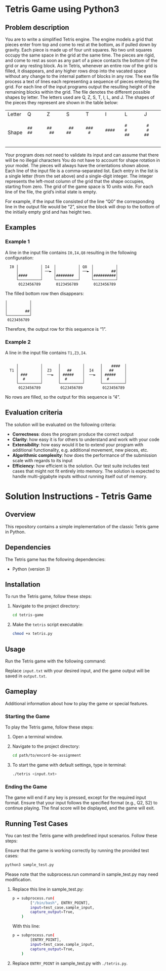 # Tetris Game using Python3

## Problem description

You are to write a simplified Tetris engine.
The engine models a grid that pieces enter from top and come to rest at the bottom, as if pulled down by gravity. Each piece is made up of four unit squares.
No two unit squares occupy the same space in the grid at the same time.
The pieces are rigid, and come to rest as soon as any part of a piece contacts the bottom of the grid or any resting block. As in Tetris, whenever an entire row of the grid is filled, it disappears, and any higher rows drop into the vacated space without any change to the internal pattern of blocks in any row.
The exe file process a text of lines each representing a sequence of pieces entering the grid.
For each line of the input programs output the resulting height of the remaining blocks within the grid.
The file denotes the different possible shapes by letter. The letters used are Q, Z, S, T, I, L, and J. The shapes of the pieces they represent are shown in the table below:

</td>
</tr>
</table>
<table>
  <tr>
    <td>Letter</td>
    <td>Q</td>
    <td>Z</td>
    <td>S</td>
    <td>T</td>
    <td>I</td>
    <td>L</td>
    <td>J</td>
  </tr>
  <tr>
    <td>Shape</td>
    <td>
      <pre>
##
##
      </pre>
    </td>
    <td>
      <pre>
##
 ##
      </pre>
    </td>
    <td>
      <pre>
 ##
##
      </pre>
    </td>
    <td>
      <pre>
###
 #
      </pre>
    </td>
    <td>
      <pre>
####
      </pre>
    </td>
    <td>
      <pre>
#
#
##
      </pre>
    </td>
    <td>
      <pre>
 #
 #
##
      </pre>
    </td>
  </tr>
</table>

Your program does not need to validate its input and can assume that there will be no illegal characters
You do not have to account for shape rotation in your model. The pieces will always have the orientations shown above.
Each line of the input file is a comma-separated list.
Each entry in the list is a single letter (from the set above) and a single-digit integer. The integer represents the left-most column of the grid that the shape occupies, starting from zero.
The grid of the game space is 10 units wide. For each line of the file, the grid’s initial state is empty.

For example, if the input file consisted of the line “Q0” the corresponding line in the output file would be “2”, since the block will drop to the bottom of the initially empty grid and has height two.

## Examples

### Example 1

A line in the input file contains `I0,I4,Q8` resulting in the following configuration:

```
  I0 │          │ I4  │          │ Q8  │          │
     │          │ ──► │          │ ──► │        ##│
     │####      │     │########  │     │##########│
     └──────────┘     └──────────┘     └──────────┘
      0123456789       0123456789       0123456789

```

The filled bottom row then disappears:

```
│          │
│          │
│        ##│
└──────────┘
 0123456789
```

Therefore, the output row for this sequence is “1”.

### Example 2

A line in the input file contains `T1,Z3,I4`.

```

     │          │       │          │       │    ####  │
  T1 │          │  Z3   │   ##     │  I4   │   ##     │
     │ ###      │  ──►  │ #####    │  ──►  │ #####    │
     │  #       │       │  #       │       │  #       │
     └──────────┘       └──────────┘       └──────────┘
      0123456789         0123456789         0123456789

```

No rows are filled, so the output for this sequence is “4”.

## Evaluation criteria

The solution will be evaluated on the following criteria:

- **Correctness**: does the program produce the correct output
- **Clarity**: how easy it is for others to understand and work with your code
- **Extensibility**: how easy would it be to extend your program with additional functionality, e.g. additional movement, new pieces, etc.
- **Algorithmic complexity**: how does the performance of the submission scale with
  regards to its input
- **Efficiency**: how efficient is the solution. Our test suite includes test cases that might not fit entirely into memory. The solution is expected to handle multi-gigabyte inputs without running itself out of memory.



# Solution Instructions - Tetris Game

## Overview
This repository contains a simple implementation of the classic Tetris game in Python.

## Dependencies
The Tetris game has the following dependencies:
- Python (version 3)

## Installation
To run the Tetris game, follow these steps:

1. Navigate to the project directory:
   ```bash
   cd tetris-game
   ```

2. Make the `tetris` script executable:
   ```bash
   chmod +x tetris.py
   ```

## Usage
Run the Tetris game with the following command:

Replace `input.txt` with your desired input, and the game output will be saved in `output.txt`.

## Gameplay
Additional information about how to play the game or special features.

### Starting the Game
To play the Tetris game, follow these steps:

1. Open a terminal window.

2. Navigate to the project directory:
   ```bash
   cd path/to/encord-be-assignment
3. To start the game with default settings, type in terminal:
   ```bash
   ./tetris <input.txt>
   
### Ending the Game
The game will end if any key is pressed, except for the required input format. Ensure that your input follows the specified format (e.g., Q2, S2) to continue playing.
The final score will be displayed, and the game will exit.

## Running Test Cases

You can test the Tetris game with predefined input scenarios. Follow these steps:

Ensure that the game is working correctly by running the provided test cases:

```bash
python3 sample_test.py
```
Please note that the subprocess.run command in sample_test.py may need modification.

1. Replace this line in sample_test.py:
   ```bash
   p = subprocess.run(
           ["/bin/bash", ENTRY_POINT],
           input=test_case.sample_input,
           capture_output=True,
       )
   ```
   With this line:
   
   ```bash
   p = subprocess.run(
           [ENTRY_POINT],
           input=test_case.sample_input,
           capture_output=True,
       )
   ```
2. Replace `ENTRY_POINT` in sample_test.py with `./tetris.py`.

